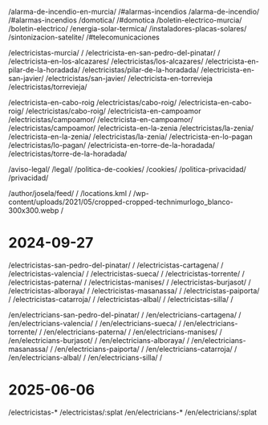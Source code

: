 
/alarma-de-incendio-en-murcia/ /#alarmas-incendios
/alarma-de-incendio/ /#alarmas-incendios
/domotica/ /#domotica
/boletin-electrico-murcia/ /boletin-electrico/
/energia-solar-termica/ /instaladores-placas-solares/
/sintonizacion-satelite/ /#telecomunicaciones

/electricistas-murcia/ /
/electricista-en-san-pedro-del-pinatar/ /
/electricista-en-los-alcazares/ /electricistas/los-alcazares/
/electricista-en-pilar-de-la-horadada/ /electricistas/pilar-de-la-horadada/
/electricista-en-san-javier/ /electricistas/san-javier/
/electricista-en-torrevieja /electricistas/torrevieja/

/electricista-en-cabo-roig /electricistas/cabo-roig/
/electricista-en-cabo-roig/ /electricistas/cabo-roig/
/electricista-en-campoamor /electricistas/campoamor/
/electricista-en-campoamor/ /electricistas/campoamor/
/electricista-en-la-zenia /electricistas/la-zenia/
/electricista-en-la-zenia/ /electricistas/la-zenia/
/electricista-en-lo-pagan /electricistas/lo-pagan/
/electricista-en-torre-de-la-horadada/ /electricistas/torre-de-la-horadada/

/aviso-legal/ /legal/
/politica-de-cookies/ /cookies/
/politica-privacidad/ /privacidad/

/author/josela/feed/ /
/locations.kml /
/wp-content/uploads/2021/05/cropped-cropped-technimurlogo_blanco-300x300.webp /


# 2024-09-27

/electricistas-san-pedro-del-pinatar/ /
/electricistas-cartagena/ /
/electricistas-valencia/ /
/electricistas-sueca/ /
/electricistas-torrente/ /
/electricistas-paterna/ /
/electricistas-manises/ /
/electricistas-burjasot/ /
/electricistas-alboraya/ /
/electricistas-masanassa/ /
/electricistas-paiporta/ /
/electricistas-catarroja/ /
/electricistas-albal/ /
/electricistas-silla/ /

/en/electricians-san-pedro-del-pinatar/ /
/en/electricians-cartagena/ /
/en/electricians-valencia/ /
/en/electricians-sueca/ /
/en/electricians-torrente/ /
/en/electricians-paterna/ /
/en/electricians-manises/ /
/en/electricians-burjasot/ /
/en/electricians-alboraya/ /
/en/electricians-masanassa/ /
/en/electricians-paiporta/ /
/en/electricians-catarroja/ /
/en/electricians-albal/ /
/en/electricians-silla/ /


# 2025-06-06

/electricistas-* /electricistas/:splat
/en/electricians-* /en/electricians/:splat
